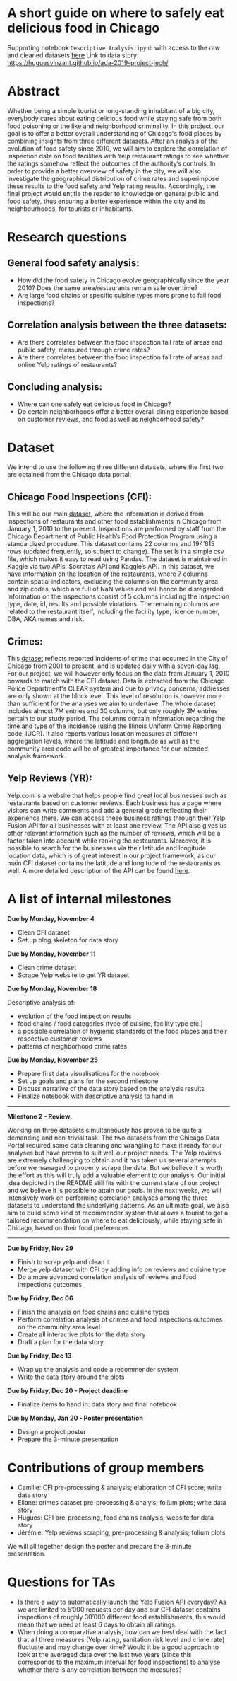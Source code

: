 # A short guide on where to safely eat delicious food in Chicago

Supporting notebook `Descriptive Analysis.ipynb` with access to the raw and cleaned datasets [here](https://drive.google.com/drive/folders/1DY2rESGgrdFOardQYvo69dUzEoMl8KzY?usp=sharing)
Link to data story: https://huguesvinzant.github.io/ada-2019-project-jech/

# Abstract
Whether being a simple tourist or long-standing inhabitant of a big city, everybody cares about eating delicious food while staying safe from both food poisoning or the like and neighborhood criminality. In this project, our goal is to offer a better overall understanding of Chicago's food places by combining insights from three different datasets. After an analysis of the evolution of food safety since 2010, we will aim to explore the correlation of inspection data on food facilities with Yelp restaurant ratings to see whether the ratings somehow reflect the outcomes of the authority’s controls. In order to provide a better overview of safety in the city, we will also investigate the geographical distribution of crime rates and superimpose these results to the food safety and Yelp rating results. Accordingly, the final project would entitle the reader to knowledge on general public and food safety, thus ensuring a better experience within the city and its neighbourhoods, for tourists or inhabitants.

# Research questions
## General food safety analysis:
- How did the food safety in Chicago evolve geographically since the year 2010? Does the same area/restaurants remain safe over time?
- Are large food chains or specific cuisine types more prone to fail food inspections?

## Correlation analysis between the three datasets:
- Are there correlates between the food inspection fail rate of areas and public safety, measured through crime rates?
- Are there correlates between the food inspection fail rate of areas and online Yelp ratings of restaurants?

## Concluding analysis:
- Where can one safely eat delicious food in Chicago?
- Do certain neighborhoods offer a better overall dining experience based on customer reviews, and food as well as neighborhood safety? 


# Dataset

We intend to use the following three different datasets, where the first two are obtained from the Chicago data portal:

## Chicago Food Inspections (CFI): 
This will be our main [dataset](https://www.kaggle.com/chicago/chicago-food-inspections), where the information is derived from inspections of restaurants and other food establishments in Chicago from January 1, 2010 to the present. Inspections are performed by staff from the Chicago Department of Public Health’s Food Protection Program using a standardized procedure. This dataset contains 22 columns and 194’615 rows (updated frequently, so subject to change). The set is in a simple csv file, which makes it easy to read using Pandas. The dataset is maintained in Kaggle via two APIs: Socrata’s API and Kaggle’s API. In this dataset, we have information on the location of the restaurants, where 7 columns contain spatial indicators, excluding the columns on the community area and zip codes, which are full of NaN values and will hence be disregarded. Information on the inspections consist of 5 columns including the inspection type, date, id, results and possible violations. The remaining columns are related to the restaurant itself, including the facility type, licence number, DBA, AKA names and risk.

## Crimes: 
This [dataset](https://data.cityofchicago.org/Public-Safety/Crimes-2001-to-present/ijzp-q8t2) reflects reported incidents of crime that occurred in the City of Chicago from 2001 to present, and is updated daily with a seven-day lag. For our project, we will however only focus on the data from January 1, 2010 onwards to match with the CFI dataset. Data is extracted from the Chicago Police Department's CLEAR system and due to privacy concerns, addresses are only shown at the block level. This level of resolution is however more than sufficient for the analyses we aim to undertake. The whole dataset includes almost 7M entries and 30 columns, but only roughly 3M entries pertain to our study period. The columns contain information regarding the time and type of the incidence (using the Illinois Uniform Crime Reporting code, IUCR). It also reports various location measures at different aggregation levels, where the latitude and longitude as well as the community area code will be of greatest importance for our intended analysis framework.  

## Yelp Reviews (YR): 
Yelp.com is a website that helps people find great local businesses such as restaurants based on customer reviews. Each business has a page where visitors can write comments and add a general grade reflecting their experience there. We can access these business ratings through their Yelp Fusion API for all businesses with at least one review. The API also gives us other relevant information such as the number of reviews, which will be a factor taken into account while ranking the restaurants. Moreover, it is possible to search for the businesses via their latitude and longitude location data, which is of great interest in our project framework, as our main CFI dataset contains the latitude and longitude of the restaurants as well. A more detailed description of the API can be found [here](https://www.yelp.com/developers/documentation/v3/business_search).


# A list of internal milestones 
**Due by Monday, November 4**

- Clean CFI dataset
- Set up blog skeleton for data story

**Due by Monday, November 11**

- Clean crime dataset
- Scrape Yelp website to get YR dataset

**Due by Monday, November 18**

Descriptive analysis of: 
- evolution of the food inspection results
- food chains / food categories (type of cuisine, facility type etc.)
- a possible correlation of hygienic standards of the food places and their respective customer reviews
- patterns of neighborhood crime rates 

**Due by Monday, November 25**

- Prepare first data visualisations for the notebook
- Set up goals and plans for the second milestone
- Discuss narrative of the data story based on the analysis results
- Finalize notebook with descriptive analysis to hand in
---

**Milestone 2 - Review:**

Working on three datasets simultaneously has proven to be quite a demanding and non-trivial task. The two datasets from the Chicago Data Portal required some data cleaning and wrangling to make it ready for our analyses but have proven to suit well our project needs. The Yelp reviews are extremely challenging to obtain and it has taken us several attempts before we managed to properly scrape the data. But we believe it is worth the effort as this will truly add a valuable element to our analysis. Our initial idea depicted in the README still fits with the current state of our project and we believe it is possible to attain our goals. In the next weeks, we will intensively work on performing correlation analyses among the three datasets to understand the underlying patterns. As an ultimate goal, we also aim to build some kind of recommender system that allows a tourist to get a tailored recommendation on where to eat deliciously, while staying safe in Chicago, based on their food preferences.

---

**Due by Friday, Nov 29**

- Finish to scrap yelp and clean it
- Merge yelp dataset with CFI by adding info on reviews and cuisine type
- Do a more advanced correlation analysis of reviews and food inspections outcomes

**Due by Friday, Dec 06**

- Finish the analysis on food chains and cuisine types
- Perform correlation analysis of crimes and food inspections outcomes on the community area level
- Create all interactive plots for the data story
- Draft a plan for the data story


**Due by Friday, Dec 13**

- Wrap up the analysis and code a recommender system 
- Write the data story around the plots


**Due by Friday, Dec 20 - Project deadline**

- Finalize items to hand in: data story and final notebook 


**Due by Monday, Jan 20 - Poster presentation**

- Design a project poster
- Prepare the 3-minute presentation


# Contributions of group members

- Camille: CFI pre-processing & analysis; elaboration of CFI score; write data story
- Eliane: crimes dataset pre-processing & analyis; folium plots; write data story
- Hugues: CFI pre-processing, food chains analysis; website for data story
- Jérémie: Yelp reviews scraping, pre-processing & analysis; folium plots

We will all together design the poster and prepare the 3-minute presentation.

# Questions for TAs
- Is there a way to automatically launch the Yelp Fusion API everyday? As we are limited to 5’000 requests per day and our CFI dataset contains inspections of roughly 30’000 different food establishments, this would mean that we need at least 6 days to obtain all ratings.
- When doing a comparative analysis, how can we best deal with the fact that all three measures (Yelp rating, sanitation risk level and crime rate) fluctuate and may change over time? Would it be a good approach to look at the averaged data over the last two years (since this corresponds to the maximum interval for food inspections) to analyse whether there is any correlation between the measures?

